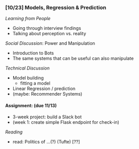### [10/23] Models, Regression & Prediction  

_Learning from People_ 
- Going through interview findings
- Talking about perception vs. reality

_Social Discussion_: Power and Manipulation
- Introduction to Bots
- The same systems that can be useful can also manipulate

_Technical Discussion_
- Model building
  - fitting a model
- Linear Regression / prediction
- (maybe: Recommender Systems)

#### Assignment: (due 11/13)
- 3-week project: build a Slack bot 
- (week 1: create simple Flask endpoint for check-in)

_Reading_
- read: Politics of …(?) (Tufte) [??]
